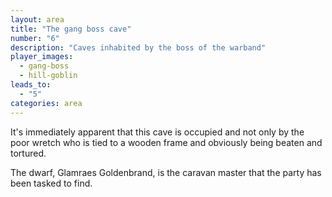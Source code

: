 ```yaml
---
layout: area
title: "The gang boss cave"
number: "6"
description: "Caves inhabited by the boss of the warband"
player_images:
  - gang-boss
  - hill-goblin
leads_to:
  - "5"
categories: area
---
```


It's immediately apparent that this cave is occupied and not only by the poor wretch who is tied to a wooden frame and obviously being beaten and tortured.

The dwarf, Glamraes Goldenbrand, is the caravan master that the party has been tasked to find.
